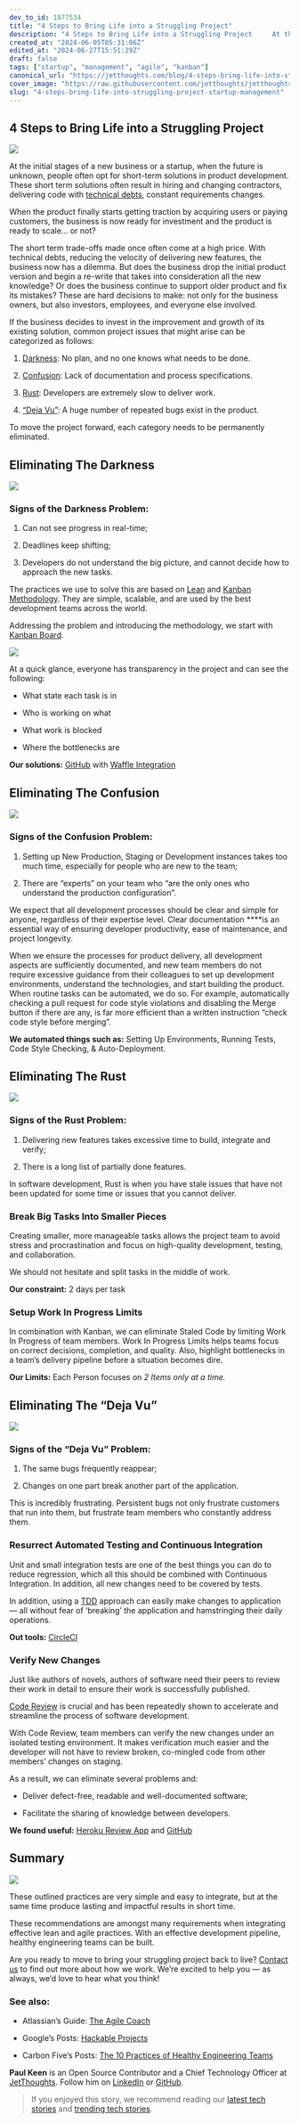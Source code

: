 ```yaml
---
dev_to_id: 1877534
title: "4 Steps to Bring Life into a Struggling Project"
description: "4 Steps to Bring Life into a Struggling Project     At the initial stages of a new business..."
created_at: "2024-06-05T05:31:06Z"
edited_at: "2024-06-27T15:51:29Z"
draft: false
tags: ["startup", "management", "agile", "kanban"]
canonical_url: "https://jetthoughts.com/blog/4-steps-bring-life-into-struggling-project-startup-management/"
cover_image: "https://raw.githubusercontent.com/jetthoughts/jetthoughts.github.io/master/static/assets/img/blog/4-steps-bring-life-into-struggling-project-startup-management/file_0.jpeg"
slug: "4-steps-bring-life-into-struggling-project-startup-management"
---
```


## 4 Steps to Bring Life into a Struggling Project

![](https://raw.githubusercontent.com/jetthoughts/jetthoughts.github.io/master/static/assets/img/blog/4-steps-bring-life-into-struggling-project-startup-management/file_0.jpeg)

At the initial stages of a new business or a startup, when the future is unknown, people often opt for short-term solutions in product development. These short term solutions often result in hiring and changing contractors, delivering code with [technical debts](https://martinfowler.com/bliki/TechnicalDebt.html), constant requirements changes.

When the product finally starts getting traction by acquiring users or paying customers, the business is now ready for investment and the product is ready to scale… or not?

The short term trade-offs made once often come at a high price. With technical debts, reducing the velocity of delivering new features, the business now has a dilemma. But does the business drop the initial product version and begin a re-write that takes into consideration all the new knowledge? Or does the business continue to support older product and fix its mistakes? These are hard decisions to make: not only for the business owners, but also investors, employees, and everyone else involved.

If the business decides to invest in the improvement and growth of its existing solution, common project issues that might arise can be categorized as follows:

 1. [Darkness](#72c7): No plan, and no one knows what needs to be done.

 2. [Confusion](#fe38): Lack of documentation and process specifications.

 3. [Rust](#8e74): Developers are extremely slow to deliver work.

 4. [“Deja Vu”](#15b9): A huge number of repeated bugs exist in the product.

To move the project forward, each category needs to be permanently eliminated.

## Eliminating The Darkness

![](https://raw.githubusercontent.com/jetthoughts/jetthoughts.github.io/master/static/assets/img/blog/4-steps-bring-life-into-struggling-project-startup-management/file_1.jpg)

### Signs of the Darkness Problem:

 1. Can not see progress in real-time;

 2. Deadlines keep shifting;

 3. Developers do not understand the big picture, and cannot decide how to approach the new tasks.

The practices we use to solve this are based on [Lean](https://leankit.com/blog/2015/05/welcome-to-the-new-lean/) and [Kanban Methodology](https://www.atlassian.com/agile/kanban). They are simple, scalable, and are used by the best development teams across the world.

Addressing the problem and introducing the methodology, we start with [Kanban Board](https://leankit.com/learn/kanban/kanban-board/).

![](https://raw.githubusercontent.com/jetthoughts/jetthoughts.github.io/master/static/assets/img/blog/4-steps-bring-life-into-struggling-project-startup-management/file_2.png)

At a quick glance, everyone has transparency in the project and can see the following:

* What state each task is in

* Who is working on what

* What work is blocked

* Where the bottlenecks are

**Our solutions:** [GitHub](https://github.com/) with [Waffle Integration](https://waffle.io/)

## Eliminating The Confusion

![](https://raw.githubusercontent.com/jetthoughts/jetthoughts.github.io/master/static/assets/img/blog/4-steps-bring-life-into-struggling-project-startup-management/file_3.jpg)

### Signs of the Confusion Problem:

 1. Setting up New Production, Staging or Development instances takes too much time, especially for people who are new to the team;

 2. There are “experts” on your team who “are the only ones who understand the production configuration”.

We expect that all development processes should be clear and simple for anyone, regardless of their expertise level. Clear documentation ****is an essential way of ensuring developer productivity, ease of maintenance, and project longevity.

When we ensure the processes for product delivery, all development aspects are sufficiently documented, and new team members do not require excessive guidance from their colleagues to set up development environments, understand the technologies, and start building the product. When routine tasks can be automated, we do so. For example, automatically checking a pull request for code style violations and disabling the Merge button if there are any, is far more efficient than a written instruction “check code style before merging”.

**We automated things such as:** Setting Up Environments, Running Tests, Code Style Checking, & Auto-Deployment.

## Eliminating The Rust

![](https://raw.githubusercontent.com/jetthoughts/jetthoughts.github.io/master/static/assets/img/blog/4-steps-bring-life-into-struggling-project-startup-management/file_4.jpg)

### Signs of the Rust Problem:

 1. Delivering new features takes excessive time to build, integrate and verify;

 2. There is a long list of partially done features.

In software development, Rust is when you have stale issues that have not been updated for some time or issues that you cannot deliver.

### Break Big Tasks Into Smaller Pieces

Creating smaller, more manageable tasks allows the project team to avoid stress and procrastination and focus on high-quality development, testing, and collaboration.

We should not hesitate and split tasks in the middle of work.

**Our constraint:** 2 days per task

### Setup Work In Progress Limits

In combination with Kanban, we can eliminate Staled Code by limiting Work In Progress of team members. Work In Progress Limits helps teams focus on correct decisions, completion, and quality. Also, highlight bottlenecks in a team’s delivery pipeline before a situation becomes dire.

**Our Limits:** Each Person focuses on *2 Items only at a time.*

## Eliminating The “Deja Vu”

![](https://raw.githubusercontent.com/jetthoughts/jetthoughts.github.io/master/static/assets/img/blog/4-steps-bring-life-into-struggling-project-startup-management/file_5.jpg)

### Signs of the “Deja Vu” Problem:

 1. The same bugs frequently reappear;

 2. Changes on one part break another part of the application.

This is incredibly frustrating. Persistent bugs not only frustrate customers that run into them, but frustrate team members who constantly address them.

### Resurrect Automated Testing and Continuous Integration

Unit and small integration tests are one of the best things you can do to reduce regression, which all this should be combined with Continuous Integration. In addition, all new changes need to be covered by tests.

In addition, using a [TDD](https://martinfowler.com/bliki/TestDrivenDevelopment.html) approach can easily make changes to application — all without fear of ‘breaking’ the application and hamstringing their daily operations.

**Out tools:** [CircleCI](https://circleci.com/)

### Verify New Changes

Just like authors of novels, authors of software need their peers to review their work in detail to ensure their work is successfully published.

[Code Review](https://www.atlassian.com/agile/code-reviews) is crucial and has been repeatedly shown to accelerate and streamline the process of software development.

With Code Review, team members can verify the new changes under an isolated testing environment. It makes verification much easier and the developer will not have to review broken, co-mingled code from other members’ changes on staging.

As a result, we can eliminate several problems and:

* Deliver defect-free, readable and well-documented software;

* Facilitate the sharing of knowledge between developers.

**We found useful:** [Heroku Review App](https://devcenter.heroku.com/articles/github-integration-review-apps) and [GitHub](https://github.com/)

## Summary

![](https://raw.githubusercontent.com/jetthoughts/jetthoughts.github.io/master/static/assets/img/blog/4-steps-bring-life-into-struggling-project-startup-management/file_6.jpg)

These outlined practices are very simple and easy to integrate, but at the same time produce lasting and impactful results in short time.

These recommendations are amongst many requirements when integrating effective lean and agile practices. With an effective development pipeline, healthy engineering teams can be built.

Are you ready to move to bring your struggling project back to live? [Contact us](http://www.jetthoughts.com/contact.html) to find out more about how we work. We’re excited to help you — as always, we’d love to hear what you think!

### See also:

* Atlassian’s Guide: [The Agile Coach](https://www.atlassian.com/agile)

* Google’s Posts: [Hackable Projects](https://testing.googleblog.com/2016/08/hackable-projects.html)

* Carbon Five’s Posts: [The 10 Practices of Healthy Engineering Teams](http://blog.carbonfive.com/2016/02/17/the-10-practices-of-healthy-engineering-teams-part-1/)

**Paul Keen** is an Open Source Contributor and a Chief Technology Officer at [JetThoughts](https://www.jetthoughts.com). Follow him on [LinkedIn](https://www.linkedin.com/in/paul-keen/) or [GitHub](https://github.com/pftg).
>  If you enjoyed this story, we recommend reading our [latest tech stories](https://jtway.co/latest) and [trending tech stories](https://jtway.co/trending).
